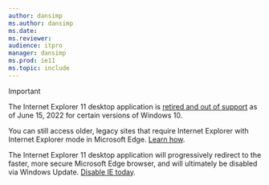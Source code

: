 ```yaml
---
author: dansimp
ms.author: dansimp
ms.date:  
ms.reviewer:
audience: itpro
manager: dansimp
ms.prod: ie11
ms.topic: include
---
```


> [!IMPORTANT]
> The Internet Explorer 11 desktop application is [retired and out of support](https://aka.ms/IEJune15Blog) as of June 15, 2022 for certain versions of Windows 10.  
>
> You can still access older, legacy sites that require Internet Explorer with Internet Explorer mode in Microsoft Edge. [Learn how](https://aka.ms/IEmodewebsite). 
> 
> The Internet Explorer 11 desktop application will progressively redirect to the faster, more secure Microsoft Edge browser, and will ultimately be disabled via Windows Update. [Disable IE today](/deployedge/edge-ie-disable-ie11). 

